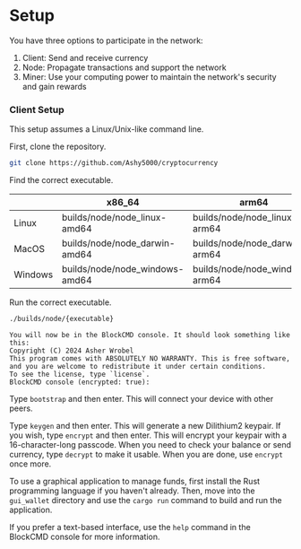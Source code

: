 # Setup
You have three options to participate in the network:
1. Client: Send and receive currency
2. Node: Propagate transactions and support the network
3. Miner: Use your computing power to maintain the network's security and gain
   rewards

### Client Setup
This setup assumes a Linux/Unix-like command line.

First, clone the repository.

```bash
git clone https://github.com/Ashy5000/cryptocurrency
```

Find the correct executable.

|         | x86_64                         | arm64                          | arm                          | 386                          |
|---------|--------------------------------|--------------------------------|------------------------------|------------------------------|
| Linux   | builds/node/node_linux-amd64   | builds/node/node_linux-arm64   | builds/node/node_linux-arm   | builds/node/node_linux-386   |
| MacOS   | builds/node/node_darwin-amd64  | builds/node/node_darwin-arm64  | Combination not possible     | Combination not possible     |
| Windows | builds/node/node_windows-amd64 | builds/node/node_windows-arm64 | builds/node/node_windows-arm | builds/node/node_windows-386 |

Run the correct executable.

```bash
./builds/node/{executable}
```

```
You will now be in the BlockCMD console. It should look something like this:
Copyright (C) 2024 Asher Wrobel
This program comes with ABSOLUTELY NO WARRANTY. This is free software, and you are welcome to redistribute it under certain conditions.
To see the license, type `license`.
BlockCMD console (encrypted: true):
```

Type `bootstrap` and then enter. This will connect your device with other peers.

Type `keygen` and then enter. This will generate a new Dilithium2 keypair. If you wish, type `encrypt` and then enter. This will encrypt your keypair with a 16-character-long passcode. When you need to check your balance or send currency, type `decrypt` to make it usable. When you are done, use `encrypt` once more.

To use a graphical application to manage funds, first install the Rust programming language if you haven't already. Then, move into the `gui_wallet` directory and use the `cargo run` command to build and run the application.

If you prefer a text-based interface, use the `help` command in the BlockCMD console for more information.
